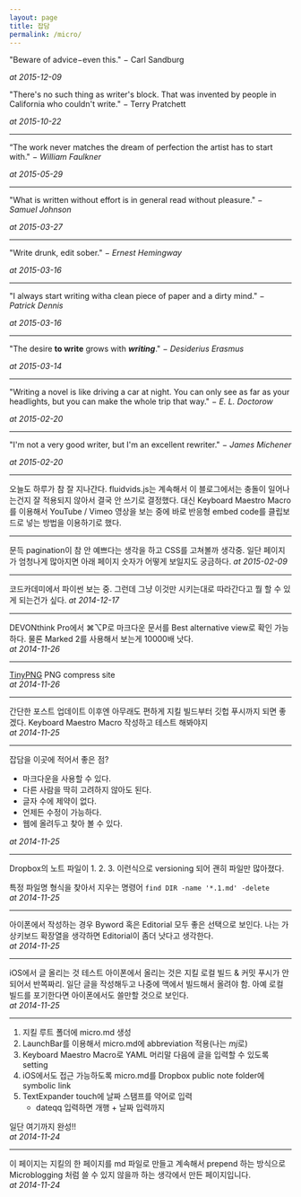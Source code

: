 ```yaml
---
layout: page
title: 잡담
permalink: /micro/
---
```

"Beware of advice−even this." − Carl Sandburg

*at 2015-12-09*

"There's no such thing as writer's block. That was invented by people in California who couldn't write." − Terry Pratchett

*at 2015-10-22*

***


“The work never matches the dream of perfection the artist has to start with." *− William Faulkner*

*at 2015-05-29*

***

"What is written without effort is in general read without pleasure." − *Samuel Johnson*

*at 2015-03-27*

***

"Write drunk, edit sober."  − *Ernest Hemingway*

*at 2015-03-16*

***

"I always start writing witha clean piece of paper and a dirty mind." − *Patrick Dennis*

*at 2015-03-16*

***

"The desire **to write** grows with ***writing***." − *Desiderius Erasmus*

*at 2015-03-14*

***

"Writing a novel is like driving a car at night. You can only see as far as your headlights, but you can make the whole trip that way." − *E. L. Doctorow*

*at 2015-02-20*

***

"I'm not a very good writer, but I'm an excellent rewriter." − *James Michener*

*at 2015-02-20*

***

오늘도 하루가 참 잘 지나간다. fluidvids.js는 계속해서 이 블로그에서는 충돌이 일어나는건지 잘 적용되지 않아서 결국 안 쓰기로 결정했다. 대신 Keyboard Maestro Macro를 이용해서 YouTube / Vimeo 영상을 보는 중에 바로 반응형 embed code를 클립보드로 넣는 방법을 이용하기로 했다.

***

문득 pagination이 참 안 예쁘다는 생각을 하고 CSS를 고쳐볼까 생각중. 일단 페이지가 엄청나게 많아지면 아래 페이지 숫자가 어떻게 보일지도 궁금하다.
*at 2015-02-09*

***



코드카데미에서 파이썬 보는 중. 그런데 그냥 이것만 시키는대로 따라간다고 뭘 할 수 있게 되는건가 싶다.
*at 2014-12-17*

***

DEVONthink Pro에서 ⌘⌥P로 마크다운 문서를 Best alternative view로 확인 가능하다. 물론 Marked 2를 사용해서 보는게 10000배 낫다.  
*at 2014-11-26*

***

[TinyPNG](https://tinypng.com/ "TinyPNG – Compress PNG images while preserving transparency")
PNG compress site  
*at 2014-11-26*

***

간단한 포스트 업데이트 이후엔 아무래도 편하게 지킬 빌드부터 깃헙 푸시까지 되면 좋겠다.
Keyboard Maestro Macro 작성하고 테스트 해봐야지  
*at 2014-11-25*

***

잡담을 이곳에 적어서 좋은 점?

* 마크다운을 사용할 수 있다.
* 다른 사람을 딱히 고려하지 않아도 된다.
* 글자 수에 제약이 없다.
* 언제든 수정이 가능하다.
* 웹에 올려두고 찾아 볼 수 있다.

*at 2014-11-25*

***

Dropbox의 노트 파일이 1. 2. 3. 이런식으로 versioning 되어 괜히 파일만 많아졌다.

특정 파일명 형식을 찾아서 지우는 명령어
`find DIR -name '*.1.md' -delete`  
*at 2014-11-25*

***

아이폰에서 작성하는 경우 Byword 혹은 Editorial 모두 좋은 선택으로 보인다. 나는 가상키보드 확장열을 생각하면 Editorial이 좀더 낫다고 생각한다.  
*at 2014-11-25*

***

iOS에서 글 올리는 것 테스트
아이폰에서 올리는 것은 지킬 로컬 빌드 & 커밋 푸시가 안 되어서 반쪽짜리.
일단 글을 작성해두고 나중에 맥에서 빌드해서 올려야 함. 아예 로컬 빌드를 포기한다면 아이폰에서도 쓸만할 것으로 보인다.  
*at 2014-11-25*

***

1. 지킬 루트 폴더에 micro.md 생성
2. LaunchBar를 이용해서 micro.md에 abbreviation 적용(나는 *mj*로)
3. Keyboard Maestro Macro로 YAML 머리말 다음에 글을 입력할 수 있도록 setting
4. iOS에서도 접근 가능하도록 micro.md를 Dropbox public note folder에 symbolic link
5. TextExpander touch에 날짜 스탬프를 약어로 입력
	* dateqq 입력하면 개행 + 날짜 입력까지  

일단 여기까지 완성!!  
*at 2014-11-24*

***

이 페이지는 지킬의 한 페이지를 md 파일로 만들고 계속해서 prepend 하는 방식으로 Microblogging 처럼 쓸 수 있지 않을까 하는 생각에서 만든 페이지입니다.  
*at 2014-11-24*
